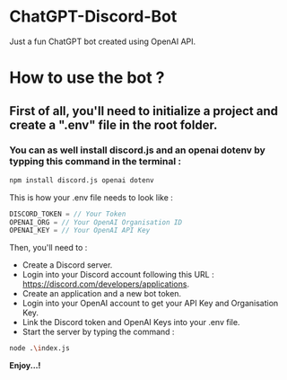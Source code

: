 # ChatGPT-Discord-Bot
Just a fun ChatGPT bot created using OpenAI API.

<h1>How to use the bot ?</h1>

<h2>First of all, you'll need to initialize a project and create a ".env" file in the root folder.</h2>

<h3>You can as well install discord.js and an openai dotenv by typping this command in the terminal :</h3>

```bash
npm install discord.js openai dotenv
```

This is how your .env file needs to look like :

```javascript
DISCORD_TOKEN = // Your Token
OPENAI_ORG = // Your OpenAI Organisation ID 
OPENAI_KEY = // Your OpenAI API Key
```

Then, you'll need to : 

- Create a Discord server.
- Login into your Discord account following this URL : https://discord.com/developers/applications.
- Create an application and a new bot token.
- Login into your OpenAI account to get your API Key and Organisation Key.
- Link the Discord token and OpenAI Keys into your .env file.
- Start the server by typing the command : 

```bash
node .\index.js
```

<b>Enjoy...!</b>
